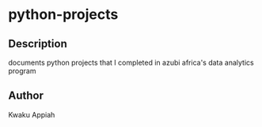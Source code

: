 # python-projects
## Description
documents python projects that I completed in azubi africa's data analytics program 


## Author 
Kwaku Appiah